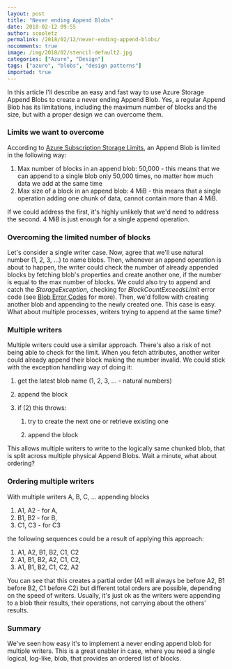 ```yaml
---
layout: post
title: "Never ending Append Blobs"
date: 2018-02-12 09:55
author: scooletz
permalink: /2018/02/12/never-ending-append-blobs/
nocomments: true
image: /img/2018/02/stencil-default2.jpg
categories: ["Azure", "Design"]
tags: ["azure", "blobs", "design patterns"]
imported: true
---
```


In this article I'll describe an easy and fast way to use Azure Storage Append Blobs to create a never ending Append Blob. Yes, a regular Append Blob has its limitations, including the maximum number of blocks and the size, but with a proper design we can overcome them.

### Limits we want to overcome

According to [Azure Subscription Storage Limits](https://docs.microsoft.com/en-us/azure/azure-subscription-service-limits#azure-blob-storage-limits), an Append Blob is limited in the following way:

1. Max number of blocks in an append blob: 50,000 - this means that we can append to a single blob only 50,000 times, no matter how much data we add at the same time
1. Max size of a block in an append blob: 4 MiB - this means that a single operation adding one chunk of data, cannot contain more than 4 MiB.

If we could address the first, it's highly unlikely that we'd need to address the second. 4 MiB is just enough for a single append operation.

### Overcoming the limited number of blocks

Let's consider a single writer case. Now, agree that we'll use natural number (1, 2, 3, ...) to name blobs. Then, whenever an append operation is about to happen, the writer could check the number of already appended blocks by fetching blob's properties and create another one, if the number is equal to the max number of blocks. We could also try to append and catch the *StorageException,* checking for *BlockCountExceedsLimit* error code (see [Blob Error Codes](http://BlockCountExceedsLimit) for more). Then, we'd follow with creating another blob and appending to the newly created one. This case is easy. What about multiple processes, writers trying to append at the same time?

### Multiple writers

Multiple writers could use a similar approach. There's also a risk of not being able to check for the limit. When you fetch attributes, another writer could already append their block making the number invalid. We could stick with the exception handling way of doing it:

1. get the latest blob name (1, 2, 3, ... - natural numbers)
1. append the block
1. if (2) this throws:

    1.  try to create the next one or retrieve existing one

    2.  append the block


This allows multiple writers to write to the logically same chunked blob, that is split across multiple physical Append Blobs. Wait a minute, what about ordering?

### Ordering multiple writers

With multiple writers A, B, C, ... appending blocks

1. A1, A2 - for A,
1. B1, B2 - for B,
1. C1, C3 - for C3

the following sequences could be a result of applying this approach:

1. A1, A2, B1, B2, C1, C2
1. A1, B1, B2, A2, C1, C2,
1. A1, B1, B2, C1, C2, A2

You can see that this creates a partial order (A1 will always be before A2, B1 before B2, C1 before C2) but different total orders are possible, depending on the speed of writers. Usually, it's just ok as the writers were appending to a blob their results, their operations, not carrying about the others' results.

### Summary

We've seen how easy it's to implement a never ending append blob for multiple writers. This is a great enabler in case, where you need a single logical, log-like, blob, that provides an ordered list of blocks.
